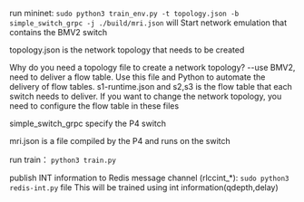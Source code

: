 run mininet: 
`sudo python3 train_env.py -t topology.json -b simple_switch_grpc -j ./build/mri.json`  will Start  network emulation that contains the BMV2 switch

topology.json is the network topology that needs to be created

Why do you need a topology file to create a network topology? --use BMV2, need to deliver a flow table. Use this file and Python to automate the delivery of flow tables.
s1-runtime.json  and s2,s3 is the flow table that each switch needs to deliver.
If you want to change the network topology, you need to configure the flow table in these files

simple_switch_grpc specify the P4 switch

mri.json is a file compiled by the P4 and runs on the switch



run train： `python3 train.py`

publish INT information to Redis message channel (rlccint_*):  `sudo python3 redis-int.py` file 
This will be trained using int information(qdepth,delay)
